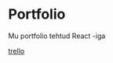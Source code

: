 <h1>Portfolio</h1>
<p>Mu portfolio tehtud React -iga</p>

<a href="https://trello.com/b/b9iJld7O/portfoolio">trello</a>
